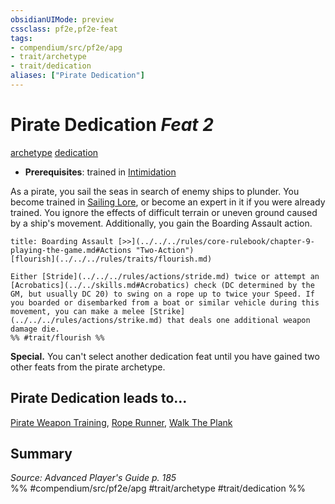 ```yaml
---
obsidianUIMode: preview
cssclass: pf2e,pf2e-feat
tags:
- compendium/src/pf2e/apg
- trait/archetype
- trait/dedication
aliases: ["Pirate Dedication"]
---
```

# Pirate Dedication  *Feat 2*  
[archetype](../../Rules/traits/archetype.md)  [dedication](../../Rules/traits/dedication.md)  

- **Prerequisites**: trained in [Intimidation](../skills.md#Intimidation)

As a pirate, you sail the seas in search of enemy ships to plunder. You become trained in [Sailing Lore](../skills.md#Lore), or become an expert in it if you were already trained. You ignore the effects of difficult terrain or uneven ground caused by a ship's movement. Additionally, you gain the Boarding Assault action.

```ad-embed-ability
title: Boarding Assault [>>](../../../rules/core-rulebook/chapter-9-playing-the-game.md#Actions "Two-Action")
[flourish](../../../rules/traits/flourish.md)  

Either [Stride](../../../rules/actions/stride.md) twice or attempt an [Acrobatics](../../skills.md#Acrobatics) check (DC determined by the GM, but usually DC 20) to swing on a rope up to twice your Speed. If you boarded or disembarked from a boat or similar vehicle during this movement, you can make a melee [Strike](../../../rules/actions/strike.md) that deals one additional weapon damage die.  
%% #trait/flourish %%
```

**Special.** You can't select another dedication feat until you have gained two other feats from the pirate archetype.

## Pirate Dedication leads to...

[Pirate Weapon Training](pirate-weapon-training-apg.md), [Rope Runner](rope-runner-apg.md), [Walk The Plank](walk-the-plank-apg.md)

## Summary

*Source: Advanced Player's Guide p. 185*  
%% #compendium/src/pf2e/apg #trait/archetype #trait/dedication %%
